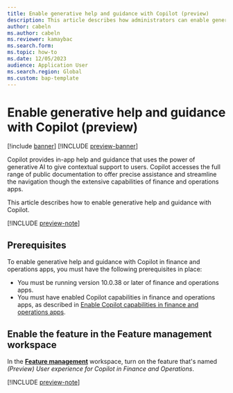```yaml
---
title: Enable generative help and guidance with Copilot (preview)
description: This article describes how administrators can enable generative help and guidance with Copilot in finance and operations apps.
author: cabeln
ms.author: cabeln
ms.reviewer: kamaybac
ms.search.form:
ms.topic: how-to
ms.date: 12/05/2023
audience: Application User
ms.search.region: Global
ms.custom: bap-template
---
```


# Enable generative help and guidance with Copilot (preview)

[!include [banner](../includes/banner.md)]
[!INCLUDE [preview-banner](../../../supply-chain/includes/preview-banner.md)]

Copilot provides in-app help and guidance that uses the power of generative AI to give contextual support to users. Copilot accesses the full range of public documentation to offer precise assistance and streamline the navigation though the extensive capabilities of finance and operations apps.

This article describes how to enable generative help and guidance with Copilot.

[!INCLUDE [preview-note](../../../supply-chain/includes/preview-note.md)]

## Prerequisites

To enable generative help and guidance with Copilot in finance and operations apps, you must have the following prerequisites in place:

- You must be running version 10.0.38 or later of finance and operations apps.
- You must have enabled Copilot capabilities in finance and operations apps, as described in [Enable Copilot capabilities in finance and operations apps](enable-copilot.md).

## Enable the feature in the Feature management workspace

In the [**Feature management**](../../fin-ops/get-started/feature-management/feature-management-overview.md) workspace, turn on the feature that's named *(Preview) User experience for Copilot in Finance and Operations*.

[!INCLUDE [preview-note](../../../supply-chain/includes/preview-note.md)]
